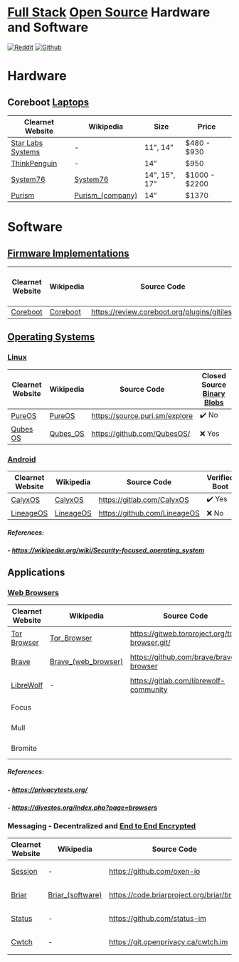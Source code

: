 
  
# [Full Stack](https://wikipedia.org/wiki/Solution_stack) [Open Source](https://wikipedia.org/wiki/Open_source) Hardware and Software

[![Reddit](https://www.redditstatic.com/desktop2x/img/favicon/favicon-32x32.png)](https://reddit.com/r/FullStackOpenSource/) [![Github](https://github.githubassets.com/favicons/favicon-dark.png)](https://github.com/crftbt/FullStackOpenSource/)

# Hardware

## Coreboot [Laptops](https://wikipedia.org/wiki/Laptop)

| Clearnet Website | Wikipedia | Size | Price |
| - | - | - | - |
| [Star Labs Systems](https://us.starlabs.systems/) | - | 11", 14" | $480 - $930 |
| [ThinkPenguin](https://www.thinkpenguin.com/) | - | 14" | $950 |
| [System76](https://system76.com/) | [System76](https://wikipedia.org/wiki/System76) | 14", 15", 17" | $1000 - $2200 |
| [Purism](https://puri.sm/) | [Purism_(company)](https://wikipedia.org/wiki/Purism_(company)) | 14" | $1370 |

# Software

## [Firmware Implementations](https://wikipedia.org/wiki/Firmware)

| Clearnet Website | Wikipedia | Source Code | Closed Source [Binary Blobs](https://wikipedia.org/wiki/Binary_blob) |
| - | - | - | - |
| [Coreboot](https://coreboot.org/) | [Coreboot](https://wikipedia.org/wiki/Coreboot) | https://review.coreboot.org/plugins/gitiles/ | :x: Yes  |

## [Operating Systems](https://wikipedia.org/wiki/Operating_system)
### [Linux](https://wikipedia.org/wiki/Linux)

| Clearnet Website | Wikipedia | Source Code | Closed Source [Binary Blobs](https://wikipedia.org/wiki/Binary_blob) |
| - | - | - | - |
| [PureOS](https://pureos.net/) | [PureOS](https://wikipedia.org/wiki/PureOS) | https://source.puri.sm/explore | :heavy_check_mark: No |
| [Qubes OS](https://qubes-os.org/) | [Qubes_OS](https://wikipedia.org/wiki/Qubes_OS) | https://github.com/QubesOS/ | :x: Yes |

### [Android](https://wikipedia.org/wiki/Android_(operating_system))

| Clearnet Website | Wikipedia | Source Code | Verified Boot |
| - | - | - | - |
| [CalyxOS](https://calyxos.org/) | [CalyxOS](https://wikipedia.org/wiki/CalyxOS) | https://gitlab.com/CalyxOS | :heavy_check_mark: Yes |
| [LineageOS](https://www.lineageos.org/) | [LineageOS](https://wikipedia.org/wiki/LineageOS) | https://github.com/LineageOS | :x: No

##### References:
##### - https://wikipedia.org/wiki/Security-focused_operating_system

## Applications

### [Web Browsers](https://wikipedia.org/wiki/Web_browser)

| Clearnet Website | Wikipedia | Source Code | [Engine](https://wikipedia.org/wiki/Browser_engine) | Linux | Android | F-Droid |
| - | - | - | - | - | - | - |
| [Tor Browser](https://www.torproject.org/) | [Tor_Browser](https://wikipedia.org/wiki/Tor_(network)#Tor_Browser) | https://gitweb.torproject.org/tor-browser.git/ | [Mozilla](https://wikipedia.org/wiki/Mozilla) [Gecko](https://wikipedia.org/wiki/Gecko_(software)) | :heavy_check_mark: Yes | :heavy_check_mark: Yes | Yes |
| [Brave](https://brave.com/) | [Brave_(web_browser)](https://wikipedia.org/wiki/Brave_(web_browser))| https://github.com/brave/brave-browser | Google [Blink](https://wikipedia.org/wiki/Blink_(browser_engine)) |:heavy_check_mark: Yes | :heavy_check_mark: Yes | :x: No |
| [LibreWolf](https://librewolf.net/) | - | https://gitlab.com/librewolf-community | [Mozilla](https://wikipedia.org/wiki/Mozilla) [Gecko](https://wikipedia.org/wiki/Gecko_(software)) |:heavy_check_mark: Yes | :x: No | :x: No |
| Focus | | | [Mozilla](https://wikipedia.org/wiki/Mozilla) [Gecko](https://wikipedia.org/wiki/Gecko_(software)) |
| Mull | | | [Mozilla](https://wikipedia.org/wiki/Mozilla) [Gecko](https://wikipedia.org/wiki/Gecko_(software)) |
| Bromite | | | Google [Blink](https://wikipedia.org/wiki/Blink_(browser_engine)) |

##### References: 
##### - https://privacytests.org/ 
##### - https://divestos.org/index.php?page=browsers

### Messaging - Decentralized and [End to End Encrypted](https://wikipedia.org/wiki/End-to-end_encryption)

| Clearnet Website | Wikipedia | Source Code | Cryptography | Protocol | Network | Linux | Android | F-Droid | Offline Cache | Last Audited |
| - | - | - | - | - | - | - | - | - | - | - |
| [Session](https://getsession.org/) | - | https://github.com/oxen-io | [Libsodium](https://github.com/jedisct1/libsodium) | [Session](https://getsession.org/blog/session-protocol-technical-information) DRA | [Oxen](https://oxen.io/) | :heavy_check_mark: Yes | :heavy_check_mark: Yes | [Yes](https://fdroid.getsession.org/) | | [2021.05.04](https://blog.quarkslab.com/resources/2021-05-04_audit-of-session-secure-messaging-application/20-08-Oxen-REP-v1.4.pdf) |
| [Briar](https://briarproject.org/) | [Briar_(software)](https://wikipedia.org/wiki/Briar_(software)) | https://code.briarproject.org/briar/briar | | P2P | Bluetooh/WiFi/Tor | :x: No | :heavy_check_mark: Yes | :heavy_check_mark: [Yes](https://f-droid.org/en/packages/org.briarproject.briar.android/) | | [2017.03.20](https://briarproject.org/news/2017-beta-released-security-audit/) |
| [Status](https://status.im/) | - | https://github.com/status-im | | Waku P2P | | :heavy_check_mark: Yes | :heavy_check_mark: Yes | :heavy_check_mark: [Yes](https://f-droid.org/packages/im.status.ethereum/) | 30 Days | [2019.09](https://github.com/status-im/status-security#audits)
| [Cwtch](https://cwtch.im/) | - | https://git.openprivacy.ca/cwtch.im | | Cwtch | [Tor](https://wikipedia.org/wiki/Tor_(network)) | :heavy_check_mark: Yes | :heavy_check_mark: Yes | :x: No |
